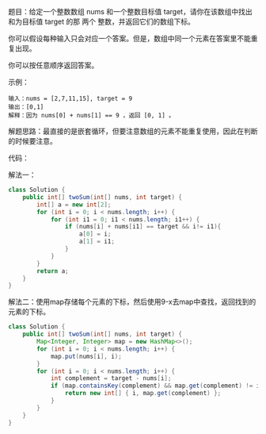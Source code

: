 题目：给定一个整数数组 nums 和一个整数目标值 target，请你在该数组中找出 和为目标值 target  的那 两个 整数，并返回它们的数组下标。

你可以假设每种输入只会对应一个答案。但是，数组中同一个元素在答案里不能重复出现。

你可以按任意顺序返回答案。

示例：

```shell
输入：nums = [2,7,11,15], target = 9
输出：[0,1]
解释：因为 nums[0] + nums[1] == 9 ，返回 [0, 1] 。
```

解题思路：最直接的是嵌套循环，但要注意数组的元素不能重复使用，因此在判断的时候要注意。

代码：

解法一：

```java
class Solution {
    public int[] twoSum(int[] nums, int target) {
        int[] a = new int[2];
        for (int i = 0; i < nums.length; i++) {
            for (int i1 = 0; i1 < nums.length; i1++) {
                if (nums[i] + nums[i1] == target && i!= i1){
                    a[0] = i;
                    a[1] = i1;
                }
            }
        }
        return a;
    }
}
```

解法二：使用map存储每个元素的下标，然后使用9-x去map中查找，返回找到的元素的下标。

```java
class Solution {
    public int[] twoSum(int[] nums, int target) {
        Map<Integer, Integer> map = new HashMap<>();
        for (int i = 0; i < nums.length; i++) {
            map.put(nums[i], i);
        }
        for (int i = 0; i < nums.length; i++) {
            int complement = target - nums[i];
            if (map.containsKey(complement) && map.get(complement) != i) {
                return new int[] { i, map.get(complement) };
            }
        }
    }
}
```

